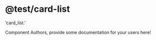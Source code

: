 @test/card-list
===============================================
‘card_list.’

Component Authors, provide some documentation for your users here!